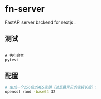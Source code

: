 # fn-server
FastAPI server backend for nextjs .



## 测试

```shell

# 执行命令
pytest

```



## 配置



```bash
# 生成一个256位的AES密钥（这是最常见的密钥长度）：
openssl rand -base64 32
```

